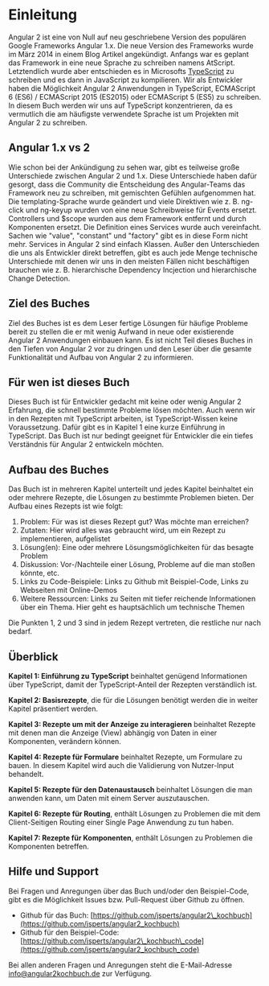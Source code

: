 # Einleitung

Angular 2 ist eine von Null auf neu geschriebene Version des populären Google Frameworks Angular 1.x.
Die neue Version des Frameworks wurde im März 2014 in einem Blog Artikel angekündigt. Anfangs war es geplant das Framework in eine neue Sprache zu schreiben namens AtScript.
Letztendlich wurde aber entschieden es in Microsofts [TypeScript](http://www.typescriptlang.org/) zu schreiben und es dann in JavaScript zu kompilieren.
Wir als Entwickler haben die Möglichkeit Angular 2 Anwendungen in TypeScript, ECMAScript 6 (ES6) / ECMAScript 2015 (ES2015) oder ECMAScript 5 (ES5) zu schreiben.
In diesem Buch werden wir uns auf TypeScript konzentrieren, da es vermutlich die am häufigste verwendete Sprache ist um Projekten mit Angular 2 zu schreiben.

## Angular 1.x vs 2

Wie schon bei der Ankündigung zu sehen war, gibt es teilweise große Unterschiede zwischen Angular 2 und 1.x.
Diese Unterschiede haben dafür gesorgt, dass die Community die Entscheidung des Angular-Teams das Framework neu zu schreiben, mit gemischten Gefühlen aufgenommen hat.
Die templating-Sprache wurde geändert und viele Direktiven wie z. B. ng-click und ng-keyup wurden von eine neue Schreibweise für Events ersetzt.
Controllers und $scope wurden aus dem Framework entfernt und durch Komponenten ersetzt.
Die Definition eines Services wurde auch vereinfacht. Sachen wie "value", "constant" und "factory" gibt es in diese Form nicht mehr. Services in Angular 2 sind einfach Klassen.
Außer den Unterschieden die uns als Entwickler direkt betreffen, gibt es auch jede Menge technische Unterschiede mit denen wir uns in den meisten Fällen nicht beschäftigen brauchen wie z. B. hierarchische Dependency Incjection und hierarchische Change Detection.

## Ziel des Buches

Ziel des Buches ist es dem Leser fertige Lösungen für häufige Probleme bereit zu stellen die er mit wenig Aufwand in neue oder existierende Angular 2 Anwendungen einbauen kann.
Es ist nicht Teil dieses Buches in den Tiefen von Angular 2 vor zu dringen und den Leser über die gesamte Funktionalität und Aufbau von Angular 2 zu informieren.

## Für wen ist dieses Buch

Dieses Buch ist für Entwickler gedacht mit keine oder wenig Angular 2 Erfahrung, die schnell bestimmte Probleme lösen möchten.
Auch wenn wir in den Rezepten mit TypeScript arbeiten, ist TypeScript-Wissen keine Voraussetzung. Dafür gibt es in Kapitel 1 eine kurze Einführung in TypeScript.
Das Buch ist nur bedingt geeignet für Entwickler die ein tiefes Verständnis für Angular 2 entwickeln möchten.

## Aufbau des Buches

Das Buch ist in mehreren Kapitel unterteilt und jedes Kapitel beinhaltet ein oder mehrere Rezepte, die Lösungen zu bestimmte Problemen bieten. Der Aufbau eines Rezepts ist wie folgt:

1. Problem: Für was ist dieses Rezept gut? Was möchte man erreichen?
2. Zutaten: Hier wird alles was gebraucht wird, um ein Rezept zu implementieren, aufgelistet
3. Lösung(en): Eine oder mehrere Lösungsmöglichkeiten für das besagte Problem
4. Diskussion: Vor-/Nachteile einer Lösung, Probleme auf die man stoßen könnte, etc.
5. Links zu Code-Beispiele: Links zu Github mit Beispiel-Code, Links zu Webseiten mit Online-Demos
6. Weitere Ressourcen: Links zu Seiten mit tiefer reichende Informationen über ein Thema. Hier geht es hauptsächlich um technische Themen

Die Punkten 1, 2 und 3 sind in jedem Rezept vertreten, die restliche nur nach bedarf.

## Überblick

__Kapitel 1: Einführung zu TypeScript__ beinhaltet genügend Informationen über TypeScript, damit der TypeScript-Anteil der Rezepten verständlich ist.

__Kapitel 2: Basisrezepte__, die für die Lösungen benötigt werden die in weiter Kapitel präsentiert werden.

__Kapitel 3: Rezepte um mit der Anzeige zu interagieren__ beinhaltet Rezepte mit denen man die Anzeige (View) abhängig von Daten in einer Komponenten, verändern können.

__Kapitel 4: Rezepte für Formulare__ beinhaltet Rezepte, um Formulare zu bauen. In diesem Kapitel wird auch die Validierung von Nutzer-Input behandelt.

__Kapitel 5: Rezepte für den Datenaustausch__ beinhaltet Lösungen die man anwenden kann, um Daten mit einem Server auszutauschen.

__Kapitel 6: Rezepte für Routing__, enthält Lösungen zu Problemen die mit dem Client-Seitigen Routing einer Single Page Anwendung zu tun haben.

__Kapitel 7: Rezepte für Komponenten__, enthält Lösungen zu Problemen die Komponenten betreffen.

## Hilfe und Support

Bei Fragen und Anregungen über das Buch und/oder den Beispiel-Code, gibt es die Möglichkeit Issues bzw. Pull-Request über Github zu öffnen.

* Github für das Buch: [https://github.com/jsperts/angular2\_kochbuch](https://github.com/jsperts/angular2_kochbuch)
* Github für den Beispiel-Code: [https://github.com/jsperts/angular2\_kochbuch\_code](https://github.com/jsperts/angular2_kochbuch_code)

Bei allen anderen Fragen und Anregungen steht die E-Mail-Adresse [info@angular2kochbuch.de](mailto:info@angular2kochbuch.de) zur Verfügung.


